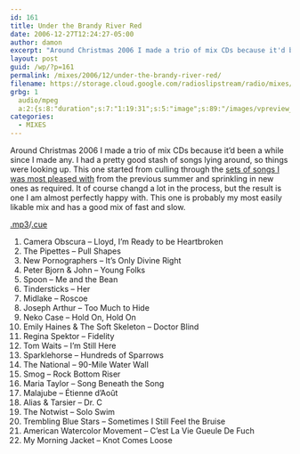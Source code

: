 ```yaml
---
id: 161
title: Under the Brandy River Red
date: 2006-12-27T12:24:27-05:00
author: damon
excerpt: "Around Christmas 2006 I made a trio of mix CDs because it'd been a while since I made any. I had a pretty good stash of songs lying around, so things were looking up. This one started from culling through the sets of songs I was most pleased with from the previous summer and sprinkling in new ones as required. It of course changd a lot in the process, but the result is one I am almost perfectly happy with. This one is probably my most easily likable mix and has a good mix of fast and slow."
layout: post
guid: /wp/?p=161
permalink: /mixes/2006/12/under-the-brandy-river-red/
filename: https://storage.cloud.google.com/radioslipstream/radio/mixes/under_the_brandy_river_red.mp3
grbg: 1
  audio/mpeg
  a:2:{s:8:"duration";s:7:"1:19:31";s:5:"image";s:89:"/images/vpreview_center.png";}
categories:
  - MIXES
---
```


Around Christmas 2006 I made a trio of mix CDs because it’d been a while since I made any. I had a pretty good stash of songs lying around, so things were looking up. This one started from culling through the [sets of songs I was most pleased with](/?p=68) from the previous summer and sprinkling in new ones as required. It of course changd a lot in the process, but the result is one I am almost perfectly happy with. This one is probably my most easily likable mix and has a good mix of fast and slow.

[.mp3](https://storage.cloud.google.com/radioslipstream/radio/mixes/under_the_brandy_river_red.mp3)/[.cue](https://storage.cloud.google.com/radioslipstream/radio/mixes/under_the_brandy_river_red.cue)

1. Camera Obscura – Lloyd, I’m Ready to be Heartbroken
2. The Pipettes – Pull Shapes
3. New Pornographers – It’s Only Divine Right
4. Peter Bjorn & John – Young Folks
5. Spoon – Me and the Bean
6. Tindersticks – Her
7. Midlake – Roscoe
8. Joseph Arthur – Too Much to Hide
9. Neko Case – Hold On, Hold On
10. Emily Haines & The Soft Skeleton – Doctor Blind
11. Regina Spektor – Fidelity
12. Tom Waits – I’m Still Here
13. Sparklehorse – Hundreds of Sparrows
14. The National – 90-Mile Water Wall
15. Smog – Rock Bottom Riser
16. Maria Taylor – Song Beneath the Song
17. Malajube – Étienne d’Août
18. Alias & Tarsier – Dr. C
19. The Notwist – Solo Swim
20. Trembling Blue Stars – Sometimes I Still Feel the Bruise
21. American Watercolor Movement – C’est La Vie Gueule De Fuch
22. My Morning Jacket – Knot Comes Loose
